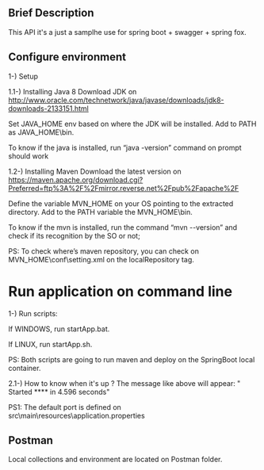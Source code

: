 ## Brief Description

This API it's a just a samplhe use for spring boot + swagger + spring fox.

## Configure environment
1-) Setup

1.1-) Installing Java 8
Download JDK on http://www.oracle.com/technetwork/java/javase/downloads/jdk8-downloads-2133151.html

Set JAVA_HOME env based on where the JDK will be installed. Add to PATH as JAVA_HOME\bin. 

To know if the java is installed, run “java -version” command on prompt should work 

1.2-) Installing Maven
Download the latest version on https://maven.apache.org/download.cgi?Preferred=ftp%3A%2F%2Fmirror.reverse.net%2Fpub%2Fapache%2F

Define the variable MVN_HOME on your OS pointing to the extracted directory. Add to the PATH variable the MVN_HOME\bin.

To know if the mvn is installed, run the command “mvn --version” and check if its recognition by the SO or not;

PS: To check where’s maven repository, you can check on MVN_HOME\conf\setting.xml on the localRepository tag.

# Run application on command line

1-) Run scripts:

If WINDOWS, run startApp.bat.

If LINUX, run startApp.sh.

PS: Both scripts are going to run maven and deploy on the SpringBoot local container.

2.1-) How to know when it's up ?
The message like above will appear:
" Started **** in 4.596 seconds"

PS1: The default port is defined on src\main\resources\application.properties

## Postman

Local collections and environment are located on Postman folder.

